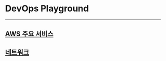 # DevOps Playground

---

## [AWS 주요 서비스](./awsService/README.md)
## [네트워크](./network/Network.md)


  